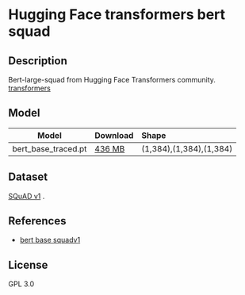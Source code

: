 # Hugging Face transformers bert squad

## Description
Bert-large-squad from Hugging Face Transformers community.
[transformers](https://huggingface.co/docs/transformers/index)

## Model
|Model                |Download                              |Shape                             |
|---------------------|:-------------------------------------|:---------------------------------|
|bert_base_traced.pt  |[436 MB](bert_base_traced.pt)         |(1,384),(1,384),(1,384)           |

## Dataset

[SQuAD v1](https://raw.githubusercontent.com/nate-parrott/squad/master/data/dev-v1.1.json) .

## References

* [bert base squadv1](https://github.com/Tongjilibo/bert4torch)

## License

GPL 3.0
